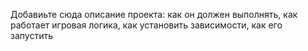 Добавиьте сюда описание проекта: как он должен выполнять, как работает игровая логика, как установить зависимости, как его запустить
